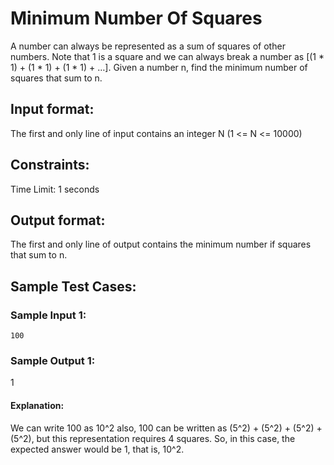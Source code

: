 # Minimum Number Of Squares

A number can always be represented as a sum of squares of other numbers. Note that 1 is a square and we can always break a number as [(1 * 1) + (1 * 1) + (1 * 1) + …]. Given a number n, find the minimum number of squares that sum to n.  
## Input format:

 The first and only line of input contains an integer N (1 <= N <= 10000)  

## Constraints:

 Time Limit: 1 seconds  

## Output format:

The first and only line of output contains the minimum number if squares that sum to n.  

## Sample Test Cases:

### Sample Input 1:
```
100  
```
### Sample Output 1:

1  

#### Explanation:

We can write 100 as 10^2 also, 100 can be written as (5^2) + (5^2) + (5^2) + (5^2), but this representation requires 4 squares. So, in this case, the expected answer would be 1, that is, 10^2.  

